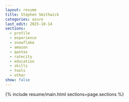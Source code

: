 ```yaml
---
layout: resume
title: Stephen Smithwick
categories: azure
last_edit: 2025-10-14
sections:
  - profile
  - experience
  - snowflake
  - amazon
  - qantas
  - ratecity
  - education
  - skills
  - tools
  - other
show: false
---
```


{% include resume/main.html sections=page.sections %}
